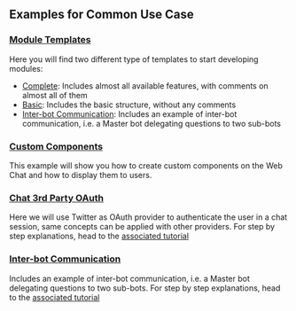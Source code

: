 ## Examples for Common Use Case

### [Module Templates](./module-templates)

Here you will find two different type of templates to start developing modules:

- [Complete](./module-templates/complete-module): Includes almost all available features, with comments on almost all of them
- [Basic](./module-templates/basic-module): Includes the basic structure, without any comments
- [Inter-bot Communication](./bot-examples/interbot): Includes an example of inter-bot communication, i.e. a Master bot delegating questions to two sub-bots

### [Custom Components](./custom-component)

This example will show you how to create custom components on the Web Chat and how to display them to users.

### [Chat 3rd Party OAuth](./chat-3rd-party-OAuth)

Here we will use Twitter as OAuth provider to authenticate the user in a chat session, same concepts can be applied with other providers. For step by step explanations, head to the [associated tutorial](https://botpress.io/docs/tutorials/3rd-party-OAuth/)

### [Inter-bot Communication](./interbot)

Includes an example of inter-bot communication, i.e. a Master bot delegating questions to two sub-bots. For step by step explanations, head to the [associated tutorial](https://botpress.io/docs/tutorials/inter-bot/)
